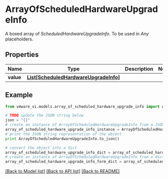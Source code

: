 # ArrayOfScheduledHardwareUpgradeInfo

A boxed array of *ScheduledHardwareUpgradeInfo*. To be used in *Any* placeholders. 

## Properties
Name | Type | Description | Notes
------------ | ------------- | ------------- | -------------
**value** | [**List[ScheduledHardwareUpgradeInfo]**](ScheduledHardwareUpgradeInfo.md) |  | 

## Example

```python
from vmware_vi.models.array_of_scheduled_hardware_upgrade_info import ArrayOfScheduledHardwareUpgradeInfo

# TODO update the JSON string below
json = "{}"
# create an instance of ArrayOfScheduledHardwareUpgradeInfo from a JSON string
array_of_scheduled_hardware_upgrade_info_instance = ArrayOfScheduledHardwareUpgradeInfo.from_json(json)
# print the JSON string representation of the object
print ArrayOfScheduledHardwareUpgradeInfo.to_json()

# convert the object into a dict
array_of_scheduled_hardware_upgrade_info_dict = array_of_scheduled_hardware_upgrade_info_instance.to_dict()
# create an instance of ArrayOfScheduledHardwareUpgradeInfo from a dict
array_of_scheduled_hardware_upgrade_info_form_dict = array_of_scheduled_hardware_upgrade_info.from_dict(array_of_scheduled_hardware_upgrade_info_dict)
```
[[Back to Model list]](../README.md#documentation-for-models) [[Back to API list]](../README.md#documentation-for-api-endpoints) [[Back to README]](../README.md)



